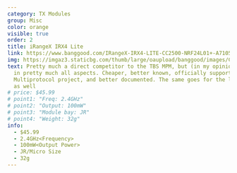 ```yaml
---
category: TX Modules
group: Misc
color: orange
visible: true
order: 2
title: iRangeX IRX4 Lite
link: https://www.banggood.com/IRangeX-IRX4-LITE-CC2500-NRF24L01+-A7105-CYRF6936-4-IN-1-Multiprotocol-TX-Module-for-Frsky-X-lite-p-1346927.html?cur_warehouse=CN
img: https://imgaz3.staticbg.com/thumb/large/oaupload/banggood/images/CD/A8/4c8ed53e-2662-40a4-9015-bf3fd4b1f140.jpg.webp
text: Pretty much a direct competitor to the TBS MPM, but (in my opinion) better
  in pretty much all aspects. Cheaper, better known, officially supported by the
  Multiprotocol project, and better documented. The same goes for the larger one
  as well
# price: $45.99
# point1: "Freq: 2.4GHz"
# point2: "Output: 100mW"
# point3: "Module bay: JR"
# point4: "Weight: 32g"
info:
  - $45.99
  - 2.4GHz<Frequency>
  - 100mW<Output Power>
  - JR/Micro Size
  - 32g
---
```

